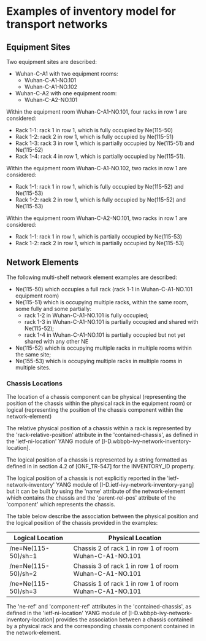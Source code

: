 # Examples of inventory model for transport networks

## Equipment Sites

Two equipment sites are described:
- Wuhan-C-A1 with two equipment rooms:
  - Wuhan-C-A1-NO.101
  - Wuhan-C-A1-NO.102
- Wuhan-C-A2 with one equipment room:
  - Wuhan-C-A2-NO.101

Within the equipment room Wuhan-C-A1-NO.101, four racks in row 1 are considered:
- Rack 1-1: rack 1 in row 1, which is fully occupied by Ne(115-50)
- Rack 1-2: rack 2 in row 1, which is fully occupied by Ne(115-51)
- Rack 1-3: rack 3 in row 1, which is partially occupied by Ne(115-51) and Ne(115-52)
- Rack 1-4: rack 4 in row 1, which is partially occupied by Ne(115-51).

Within the equipment room Wuhan-C-A1-NO.102, two racks in row 1 are considered:
- Rack 1-1: rack 1 in row 1, which is fully occupied by Ne(115-52) and Ne(115-53)
- Rack 1-2: rack 2 in row 1, which is fully occupied by Ne(115-52) and Ne(115-53)

Within the equipment room Wuhan-C-A2-NO.101, two racks in row 1 are considered:
- Rack 1-1: rack 1 in row 1, which is partially occupied by Ne(115-53)
- Rack 1-2: rack 2 in row 1, which is partially occupied by Ne(115-53)

## Network Elements

The following multi-shelf network element examples are described:
- Ne(115-50) which occupies a full rack (rack 1-1 in Wuhan-C-A1-NO.101 equipment room)
- Ne(115-51) which is occupying multiple racks, within the same room, some fully and some partially:
  - rack 1-2 in Wuhan-C-A1-NO.101 is fully occupied;
  - rack 1-3 in Wuhan-C-A1-NO.101 is partially occupied and shared with Ne(115-52);
  - rack 1-4 in Wuhan-C-A1-NO.101 is partially occupied but not yet shared with any other NE
- Ne(115-52) which is occupying multiple racks in multiple rooms within the same site;
- Ne(155-53) which is occupying multiple racks in multiple rooms in multiple sites.

### Chassis Locations

The location of a chassis component can be physical (representing the position of the chassis within the physical rack in the equipment room) or logical (representing the position of the chassis component within the network-element)

The relative physical position of a chassis within a rack is represented by the 'rack-relative-position' attribute in the 'contained-chassis', as defined in the 'ietf-ni-location' YANG module of \[I-D.wbbpb-ivy-network-inventory-location].

The logical position of a chassis is represented by a string formatted as defined in in section 4.2 of \[ONF_TR-547] for the INVENTORY_ID property.

The logical position of a chassis is not explicitly reported in the 'ietf-network-inventory' YANG module of \[I-D.ietf-ivy-network-inventory-yang] but it can be built by using the 'name' attribute of the network-element which contains the chassis and the 'parent-rel-pos' attribute of the 'component' which represents the chassis.

The table below describe the association between the physical position and the logical position of the chassis provided in the examples:

| Logical Location | Physical Location |
| --- | --- |
| /ne=Ne(115-50)/sh=1 | Chassis 2 of rack 1 in row 1 of room Wuhan-C-A1-NO.101 |
| /ne=Ne(115-50)/sh=2 | Chassis 3 of rack 1 in row 1 of room Wuhan-C-A1-NO.101 |
| /ne=Ne(115-50)/sh=3 | Chassis 1 of rack 1 in row 1 of room Wuhan-C-A1-NO.101 |

The 'ne-ref' and 'component-ref' attributes in the 'contained-chassis', as defined in the 'ietf-ni-location' YANG module of \[I-D.wbbpb-ivy-network-inventory-location] provides the association between a chassis contained by a physical rack and the corresponding chassis component contained in the network-element.
